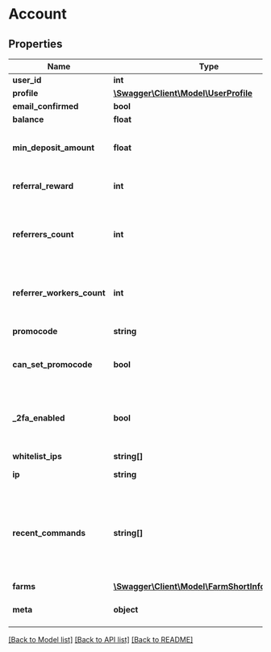 # Account

## Properties
Name | Type | Description | Notes
------------ | ------------- | ------------- | -------------
**user_id** | **int** |  | [optional] 
**profile** | [**\Swagger\Client\Model\UserProfile**](UserProfile.md) |  | [optional] 
**email_confirmed** | **bool** |  | [optional] 
**balance** | **float** | Balance | [optional] 
**min_deposit_amount** | **float** | Minimum deposit amount to get 30% bonus | [optional] 
**referral_reward** | **int** | Reward in % from referrer payments | [optional] 
**referrers_count** | **int** | Amount of users who were registered as current user&#39;s referral | [optional] 
**referrer_workers_count** | **int** | Amount of workers that were created as current user&#39;s referral | [optional] 
**promocode** | **string** | Referral promocode | [optional] 
**can_set_promocode** | **bool** | Only accounts older than 14 days can set promocode | [optional] 
**_2fa_enabled** | **bool** | Indicates that Two Factor Authentication (2FA) is enabled for this account | [optional] 
**whitelist_ips** | **string[]** |  | [optional] 
**ip** | **string** | Current IP address | [optional] 
**recent_commands** | **string[]** | Recently executed custom commands (via exec). Maximum 10 unique commands are stored. | [optional] 
**farms** | [**\Swagger\Client\Model\FarmShortInfoAccount[]**](FarmShortInfoAccount.md) | Farms list | [optional] 
**meta** | **object** | Meta data keyed by namespace | [optional] 

[[Back to Model list]](../README.md#documentation-for-models) [[Back to API list]](../README.md#documentation-for-api-endpoints) [[Back to README]](../README.md)


